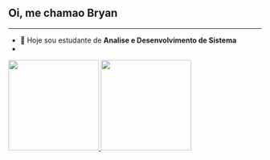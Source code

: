 ## Oi, me chamao Bryan 
***

- 🔭 Hoje sou estudante de **Analise e Desenvolvimento de Sistema**
- <div>
<a href= "https://beacons.ai/Bryangps">
<img height="180em" src="https://github-readme-stats.vercel.app/api?username=Bryangps&show_icons=true&theme=onedark"/>
<img height="180em" src= "https://github-readme-stats.vercel.app/api/top-langs/?username=Bryangps&layout=compact"/>
</div>
